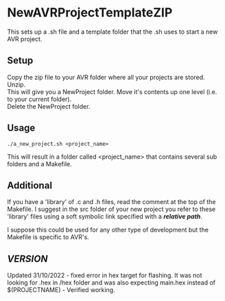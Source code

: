 # NewAVRProjectTemplateZIP
This sets up a .sh file and a template folder that the .sh uses to start a new AVR project.

## Setup   
Copy the zip file to your AVR folder where all your projects are stored.  
Unzip.  
This will give you a NewProject folder. Move it's contents up one level (i.e. to your current folder).   
Delete the NewProject folder.  

## Usage   

    ./a_new_project.sh <project_name>
    
This will result in a folder called <project_name> that contains several sub folders and a Makefile.  

## Additional
If you have a 'library' of .c and .h files, read the comment at the top of the Makefile. I suggest in the src folder of your new project you refer to these 'library' files using a soft symbolic link specified with a **_relative path_**.  

I suppose this could be used for any other type of development but the Makefile is specific to AVR's.


## _VERSION_
Updated 31/10/2022 - fixed error in hex target for flashing. It was not looking for .hex in /hex folder and was also expecting main.hex instead of $(PROJECTNAME) - Verified working.
